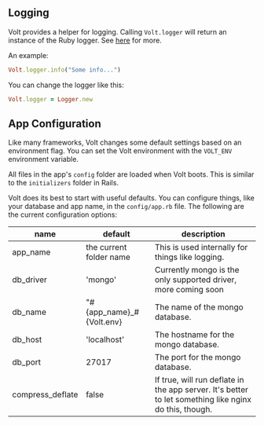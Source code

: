 ## Logging

Volt provides a helper for logging.  Calling ```Volt.logger``` will return an instance of the Ruby logger.  See [here](http://www.ruby-doc.org/stdlib-2.1.3/libdoc/logger/rdoc/Logger.html) for more.

An example:

```ruby
Volt.logger.info("Some info...")
```

You can change the logger like this:

```ruby
Volt.logger = Logger.new
```

## App Configuration

Like many frameworks, Volt changes some default settings based on an environment flag.  You can set the Volt environment with the ```VOLT_ENV``` environment variable.

All files in the app's ```config``` folder are loaded when Volt boots.  This is similar to the ```initializers``` folder in Rails.

Volt does its best to start with useful defaults.  You can configure things, like your database and app name, in the ```config/app.rb``` file.  The following are the current configuration options:

| name      | default                   | description                                                   |
|-----------|---------------------------|---------------------------------------------------------------|
| app_name  | the current folder name   | This is used internally for things like logging.              |
| db_driver | 'mongo'                   | Currently mongo is the only supported driver, more coming soon|
| db_name   | "#{app\_name}\_#{Volt.env}  | The name of the mongo database.                               |
| db_host   | 'localhost'               | The hostname for the mongo database.                          |
| db_port   | 27017                     | The port for the mongo database.                              |
| compress_deflate | false              | If true, will run deflate in the app server. It's better to let something like nginx do this, though. |
